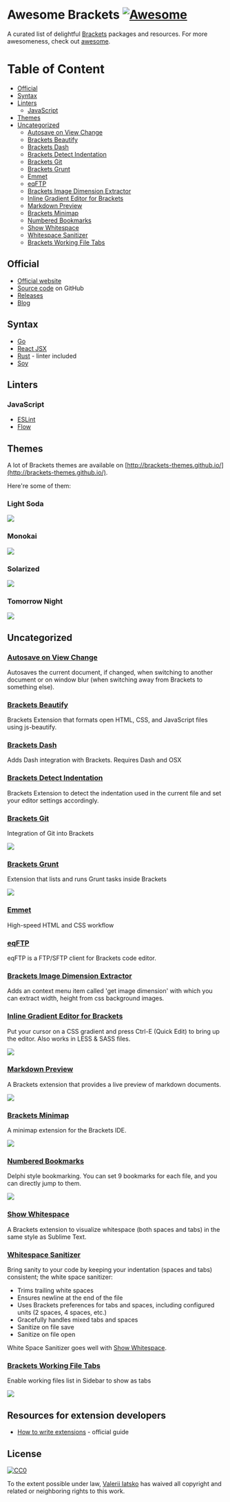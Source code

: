 # Awesome Brackets [![Awesome](https://cdn.rawgit.com/sindresorhus/awesome/d7305f38d29fed78fa85652e3a63e154dd8e8829/media/badge.svg)](https://github.com/sindresorhus/awesome)

A curated list of delightful [Brackets](https://brackets.io/) packages and resources. For more awesomeness, check out [awesome](https://github.com/sindresorhus/awesome).

# Table of Content

- [Official](#official)
- [Syntax](#syntax)
- [Linters](#linters)
  - [JavaScript](#javascript)
- [Themes](#themes)
- [Uncategorized](#uncategorized)
  - [Autosave on View Change](#autosave-on-view-change)
  - [Brackets Beautify](#brackets-beautify)
  - [Brackets Dash](#brackets-dash)
  - [Brackets Detect Indentation](#brackets-detect-indentation)
  - [Brackets Git](#brackets-git)
  - [Brackets Grunt](#brackets-grunt)
  - [Emmet](#emmet)
  - [eqFTP](#eqftp)
  - [Brackets Image Dimension Extractor](#brackets-image-dimension-extractor)
  - [Inline Gradient Editor for Brackets](#inline-gradient-editor-for-brackets)
  - [Markdown Preview](#markdown-preview)
  - [Brackets Minimap](#brackets-minimap)
  - [Numbered Bookmarks](#numbered-bookmarks)
  - [Show Whitespace](#show-whitespace)
  - [Whitespace Sanitizer](#whitespace-sanitizer)
  - [Brackets Working File Tabs](#brackets-working-file-tabs)

## Official

- [Official website](http://brackets.io/)
- [Source code](https://github.com/adobe/brackets) on GitHub
- [Releases](https://github.com/adobe/brackets/releases)
- [Blog](http://blog.brackets.io/)

## Syntax

- [Go](https://github.com/devinceble/brackets-go)
- [React JSX](https://github.com/apla/brackets-jsx)
- [Rust](https://github.com/rrandom/Brackets-Rust-IDE) - linter included
- [Soy](https://github.com/bogyo/SOY-brackets)

## Linters

### JavaScript

- [ESLint](https://github.com/fdecampredon/brackets-eslint)
- [Flow](https://github.com/Wikunia/brackets-flow-lint)

## Themes

A lot of Brackets themes are available on [http://brackets-themes.github.io/](http://brackets-themes.github.io/).

Here're some of them:

### Light Soda

![](https://raw.githubusercontent.com/Brackets-Themes/LightSoda/master/screenshots/CSS.png)

### Monokai

![](https://raw.githubusercontent.com/Brackets-Themes/Monokai/master/screenshots/js.png)

### Solarized

![](https://raw.githubusercontent.com/Brackets-Themes/Solarized/master/screenshot.png)

### Tomorrow Night

![](https://raw.githubusercontent.com/Brackets-Themes/TomorrowNight/master/tomorrow-night-screenshot-css.png)

## Uncategorized

### [Autosave on View Change](https://github.com/marcantony/brackets-autosave-on-view-change)
Autosaves the current document, if changed, when switching to another document or on window blur (when switching away from Brackets to something else).

### [Brackets Beautify](https://github.com/brackets-beautify/brackets-beautify)
Brackets Extension that formats open HTML, CSS, and JavaScript files using js-beautify.

### [Brackets Dash](https://github.com/cfjedimaster/brackets-dash)
Adds Dash integration with Brackets. Requires Dash and OSX

### [Brackets Detect Indentation](https://github.com/hirse/brackets-detect-indentation)
Brackets Extension to detect the indentation used in the current file and set your editor settings accordingly.

### [Brackets Git](https://github.com/zaggino/brackets-git)
Integration of Git into Brackets 

![](https://github.com/zaggino/brackets-git/raw/master/screenshots/history.jpg)

### [Brackets Grunt](https://github.com/dhategan/brackets-grunt)
Extension that lists and runs Grunt tasks inside Brackets

![](https://camo.githubusercontent.com/8c96d88f99964f2186ca581f7681951043bd2c58/687474703a2f2f692e696d6775722e636f6d2f51614d6c6248522e706e67)

### [Emmet](http://emmet.io/)
High-speed HTML and CSS workflow 

### [eqFTP](http://equals182.github.io/eqFTP/)
eqFTP is a FTP/SFTP client for Brackets code editor.

### [Brackets Image Dimension Extractor](https://github.com/Kreshnik/brackets-image-dimension-extractor)
Adds an context menu item called 'get image dimension' with which you can extract width, height from css background images.

### [Inline Gradient Editor for Brackets](https://github.com/peterflynn/brackets-gradient-editor)
Put your cursor on a CSS gradient and press Ctrl-E (Quick Edit) to bring up the editor. Also works in LESS & SASS files.

![](https://camo.githubusercontent.com/9c4fa2437fbfb84cf1ce3d8cbadb1ba3fa37a92a/687474703a2f2f7065746572666c796e6e2e6769746875622e696f2f73637265656e73686f74732f627261636b6574732d6772616469656e742d656469746f722e706e67)

### [Markdown Preview](https://github.com/gruehle/MarkdownPreview)
A Brackets extension that provides a live preview of markdown documents.

![](https://github.com/gruehle/MarkdownPreview/raw/master/screenshots/markdown-preview.png?raw=true)

### [Brackets Minimap](https://github.com/zorgzerg/brackets-minimap)
A minimap extension for the Brackets IDE.

![](https://camo.githubusercontent.com/97d7f72a48c5dab39e44a4934918205cd324b9f7/68747470733a2f2f7261772e6769746875622e636f6d2f7a6f72677a6572672f627261636b6574732d6d696e696d61702f6d61737465722f627261636b6574732d6d696e696d61702e706e67)

### [Numbered Bookmarks](https://github.com/robcaa/numbered-bookmarks)
Delphi style bookmarking. You can set 9 bookmarks for each file, and you can directly jump to them.

![](https://github.com/robcaa/numbered-bookmarks/raw/master/howtouse.gif?raw=true)

### [Show Whitespace](https://github.com/DennisKehrig/brackets-show-whitespace)
A Brackets extension to visualize whitespace (both spaces and tabs) in the same style as Sublime Text.

### [Whitespace Sanitizer](https://github.com/MiguelCastillo/Brackets-wsSanitizer)
Bring sanity to your code by keeping your indentation (spaces and tabs) consistent; the white space sanitizer:
* Trims trailing white spaces
* Ensures newline at the end of the file
* Uses Brackets preferences for tabs and spaces, including configured units (2 spaces, 4 spaces, etc.)
* Gracefully handles mixed tabs and spaces
* Sanitize on file save
* Sanitize on file open

White Space Sanitizer goes well with [Show Whitespace](https://github.com/DennisKehrig/brackets-show-whitespace).

### [Brackets Working File Tabs](https://github.com/demonmhon/brackets-working-file-tabs)
Enable working files list in Sidebar to show as tabs

![](https://github.com/demonmhon/brackets-working-file-tabs/raw/master/img/screenshot-1.0.3-01.png)

## Resources for extension developers

* [How to write extensions](https://github.com/adobe/brackets/wiki/How-to-write-extensions) - official guide

## License

[![CC0](http://i.creativecommons.org/p/zero/1.0/88x31.png)](http://creativecommons.org/publicdomain/zero/1.0/)

To the extent possible under law, [Valerii Iatsko](http://codingbox.io) has waived all copyright and related or neighboring rights to this work.
